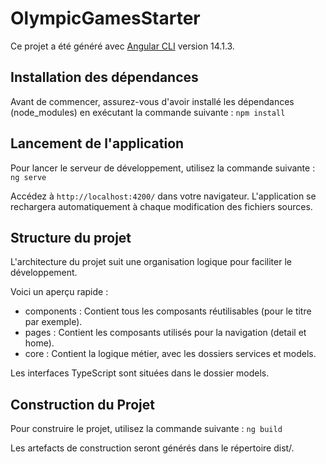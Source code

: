 # OlympicGamesStarter

Ce projet a été généré avec [Angular CLI](https://github.com/angular/angular-cli) version 14.1.3.

## Installation des dépendances

Avant de commencer, assurez-vous d'avoir installé les dépendances (node_modules) en exécutant la commande suivante : `npm install`

## Lancement de l'application

Pour lancer le serveur de développement, utilisez la commande suivante : `ng serve`

Accédez à `http://localhost:4200/` dans votre navigateur. L'application se rechargera automatiquement à chaque modification des fichiers sources.

## Structure du projet

L'architecture du projet suit une organisation logique pour faciliter le développement.

Voici un aperçu rapide :

- components : Contient tous les composants réutilisables (pour le titre par exemple).
- pages : Contient les composants utilisés pour la navigation (detail et home).
- core : Contient la logique métier, avec les dossiers services et models.

Les interfaces TypeScript sont situées dans le dossier models.

## Construction du Projet

Pour construire le projet, utilisez la commande suivante : `ng build`

Les artefacts de construction seront générés dans le répertoire dist/.
